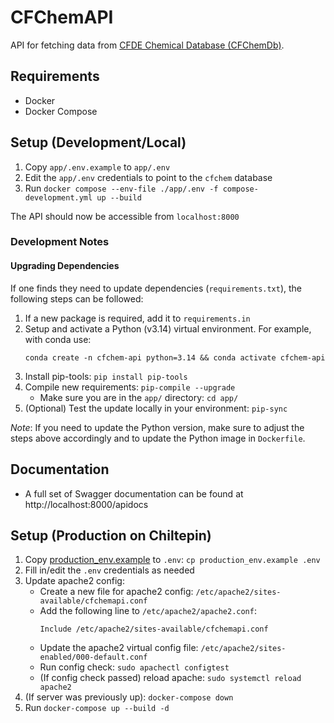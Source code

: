 # CFChemAPI

API for fetching data from [CFDE Chemical Database (CFChemDb)](https://github.com/unmtransinfo/CFChemDb).

## Requirements

- Docker
- Docker Compose

## Setup (Development/Local)

1. Copy `app/.env.example` to `app/.env`
2. Edit the `app/.env` credentials to point to the `cfchem` database
3. Run `docker compose --env-file ./app/.env -f compose-development.yml up --build`

The API should now be accessible from `localhost:8000`

### Development Notes

#### Upgrading Dependencies

If one finds they need to update dependencies (`requirements.txt`), the following steps can be followed:

1. If a new package is required, add it to `requirements.in`
2. Setup and activate a Python (v3.14) virtual environment. For example, with conda use:
   ```
   conda create -n cfchem-api python=3.14 && conda activate cfchem-api
   ```
3. Install pip-tools: `pip install pip-tools`
4. Compile new requirements: `pip-compile --upgrade`
   - Make sure you are in the `app/` directory: `cd app/`
5. (Optional) Test the update locally in your environment: `pip-sync`

_Note_: If you need to update the Python version, make sure to adjust the steps above accordingly and to update the Python image in `Dockerfile`.

## Documentation

- A full set of Swagger documentation can be found at http://localhost:8000/apidocs

## Setup (Production on Chiltepin)

1. Copy [production_env.example](production_env.example) to `.env`: `cp production_env.example .env`
2. Fill in/edit the `.env` credentials as needed
3. Update apache2 config:
   - Create a new file for apache2 config: `/etc/apache2/sites-available/cfchemapi.conf`
   - Add the following line to `/etc/apache2/apache2.conf`:
     ```
     Include /etc/apache2/sites-available/cfchemapi.conf
     ```
   - Update the apache2 virtual config file: `/etc/apache2/sites-enabled/000-default.conf`
   - Run config check: `sudo apachectl configtest`
   - (If config check passed) reload apache: `sudo systemctl reload apache2`
4. (If server was previously up): `docker-compose down`
5. Run `docker-compose up --build -d`
